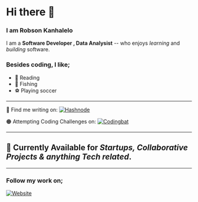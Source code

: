 <!--![robson](https://images.pexels.com/photos/276452/pexels-photo-276452.jpeg?auto=compress&cs=tinysrgb&dpr=2&h=750&w=1260)
--->

# Hi there 👋


### I am Robson Kanhalelo

I am a **Software Developer , Data Analysist** -- who enjoys *learning* and *building* software.

### Besides coding, I like;
<ul>
         <li><span class="emoji">&#128214</span> <span>Reading</span> </li>
         <li><span class="emoji">&#127907</span> <span>Fishing</span></li>
         <li><span class="emoji">&#9917</span>   <span>Playing soccer</span></li>
</ul>

---

🔵 Find me writing on: [![Hashnode](https://img.shields.io/badge/Hashnode-2962FF?style=for-the-badge&logo=hashnode&logoColor=white)](https://hashnode.com)

🟠 Attempting Coding Challenges on: [![Codingbat](https://img.shields.io/badge/Codewars-B1361E?style=for-the-badge&logo=codewars&logoColor=grey)](https://www.codingbat.com/)
         
---

## 🔵 Currently Available for _Startups, Collaborative Projects & anything Tech related_.

---
### Follow my work on;

[![Website](https://img.shields.io/website?style=for-the-badge&url=https%3A%2F%2Fkanhalelor.github.io%2F)](https://kanhalelor.github.io/)
